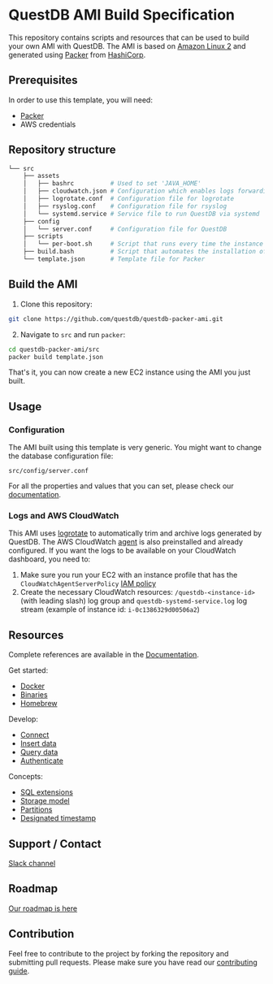 # QuestDB AMI Build Specification

This repository contains scripts and resources that can be used to build your
own AMI with QuestDB. The AMI is based on
[Amazon Linux 2](https://aws.amazon.com/amazon-linux-2/) and generated using
[Packer](https://packer.io) from [HashiCorp](https://hashicorp.com).

## Prerequisites

In order to use this template, you will need:

- [Packer](https://www.packer.io/docs/install/index.html)
- AWS credentials

## Repository structure

```bash
└── src
    ├── assets
    │   ├── bashrc          # Used to set 'JAVA_HOME'
    │   ├── cloudwatch.json # Configuration which enables logs forwarding to AWS CloudWatch
    │   ├── logrotate.conf  # Configuration file for logrotate
    │   ├── rsyslog.conf    # Configuration file for rsyslog
    │   └── systemd.service # Service file to run QuestDB via systemd
    ├── config
    │   └── server.conf     # Configuration file for QuestDB
    ├── scripts
    │   └── per-boot.sh     # Script that runs every time the instance is started (CloudWatch)
    ├── build.bash          # Script that automates the installation of all the components on the AMI
    └── template.json       # Template file for Packer
```

## Build the AMI

1. Clone this repository:

```bash
git clone https://github.com/questdb/questdb-packer-ami.git
```

2. Navigate to `src` and run `packer`:

```bash
cd questdb-packer-ami/src
packer build template.json
```

That's it, you can now create a new EC2 instance using the AMI you just built.

## Usage

### Configuration

The AMI built using this template is very generic. You might want to change the
database configuration file:

```
src/config/server.conf
```

For all the properties and values that you can set, please check our
[documentation](https://questdb.io/docs/reference/configuration).

### Logs and AWS CloudWatch

This AMI uses [logrotate](https://linux.die.net/man/8/logrotate) to
automatically trim and archive logs generated by QuestDB. The AWS CloudWatch
[agent](https://docs.aws.amazon.com/AmazonCloudWatch/latest/monitoring/Install-CloudWatch-Agent.html)
is also preinstalled and already configured. If you want the logs to be
available on your CloudWatch dashboard, you need to:

1. Make sure you run your EC2 with an instance profile that has the
   `CloudWatchAgentServerPolicy`
   [IAM policy](https://docs.aws.amazon.com/AmazonCloudWatch/latest/monitoring/create-iam-roles-for-cloudwatch-agent.html)
2. Create the necessary CloudWatch resources: `/questdb-<instance-id>` (with
   leading slash) log group and `questdb-systemd-service.log` log stream
   (example of instance id: `i-0c1386329d00506a2`)

## Resources

Complete references are available in the
[Documentation](https://questdb.io/docs/introduction/).

Get started:

- [Docker](https://questdb.io/docs/get-started/docker/)
- [Binaries](https://questdb.io/docs/get-started/binaries/)
- [Homebrew](https://questdb.io/docs/get-started/homebrew/)

Develop:

- [Connect](https://questdb.io/docs/develop/connect/)
- [Insert data](https://questdb.io/docs/develop/insert-data/)
- [Query data](https://questdb.io/docs/develop/query-data/)
- [Authenticate](https://questdb.io/docs/develop/authenticate/)

Concepts:

- [SQL extensions](https://questdb.io/docs/concept/sql-extensions/)
- [Storage model](https://questdb.io/docs/concept/storage-model/)
- [Partitions](https://questdb.io/docs/concept/partitions/)
- [Designated timestamp](https://questdb.io/docs/concept/designated-timestamp/)

## Support / Contact

[Slack channel](https://slack.questdb.io)

## Roadmap

[Our roadmap is here](https://github.com/questdb/questdb/projects/3)

## Contribution

Feel free to contribute to the project by forking the repository and submitting
pull requests. Please make sure you have read our
[contributing guide](https://github.com/questdb/questdb-packer-ami/blob/master/CONTRIBUTING.md).
